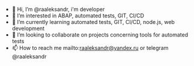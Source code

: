 - 👋 Hi, I’m @raaleksandr, i'm developer
- 👀 I’m interested in ABAP, automated tests, GIT, CI/CD
- 🌱 I’m currently learning automated tests, GIT, CI/CD, node.js, web development
- 💞️ I’m looking to collaborate on projects concerning tools for automated tests
- 📫 How to reach me mailto:raaleksandr@yandex.ru or telegram @raaleksandr

<!---
raaleksandr/raaleksandr is a ✨ special ✨ repository because its `README.md` (this file) appears on your GitHub profile.
You can click the Preview link to take a look at your changes.
--->
